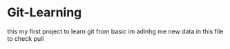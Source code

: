 # Git-Learning
this my first project to learn git from basic
im adinhg me new data in this file to check pull
